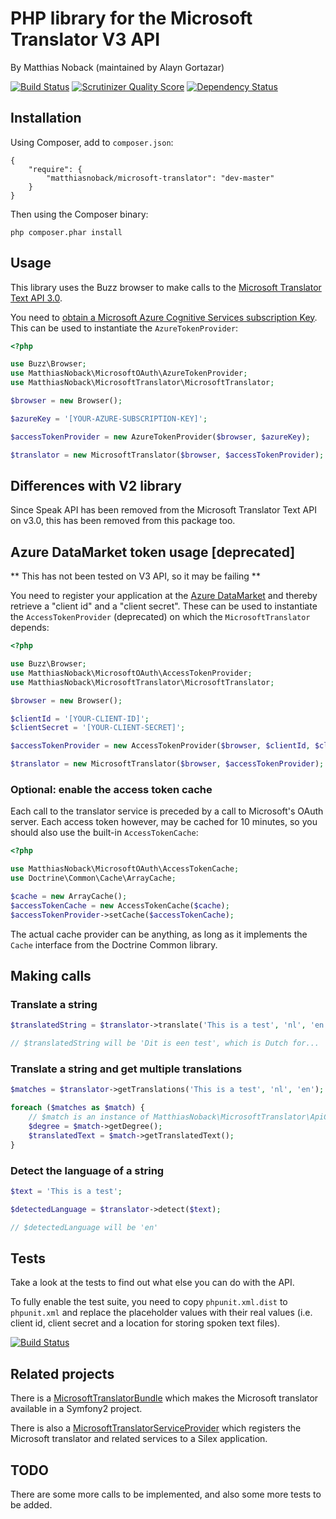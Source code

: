 # PHP library for the Microsoft Translator V3 API

By Matthias Noback (maintained by Alayn Gortazar)

[![Build Status](https://travis-ci.org/matthiasnoback/microsoft-translator.png?branch=master)](https://travis-ci.org/matthiasnoback/microsoft-translator) [![Scrutinizer Quality Score](https://scrutinizer-ci.com/g/matthiasnoback/microsoft-translator/badges/quality-score.png?s=a3230ce4a66715d3a62793da48ba24d8a30ab85d)](https://scrutinizer-ci.com/g/matthiasnoback/microsoft-translator/) [![Dependency Status](https://www.versioneye.com/user/projects/57682da5fdabcd003c031381/badge.svg?style=flat)](https://www.versioneye.com/user/projects/57682da5fdabcd003c031381)

## Installation

Using Composer, add to ``composer.json``:

    {
        "require": {
            "matthiasnoback/microsoft-translator": "dev-master"
        }
    }

Then using the Composer binary:

    php composer.phar install

## Usage

This library uses the Buzz browser to make calls to the [Microsoft Translator Text API 3.0](https://docs.microsoft.com/en-us/azure/cognitive-services/translator/reference/v3-0-languages?tabs=curl).

You need to [obtain a Microsoft Azure Cognitive Services subscription Key](http://docs.microsofttranslator.com/text-translate.html). This can be used to instantiate the ``AzureTokenProvider``:

```php
<?php

use Buzz\Browser;
use MatthiasNoback\MicrosoftOAuth\AzureTokenProvider;
use MatthiasNoback\MicrosoftTranslator\MicrosoftTranslator;

$browser = new Browser();

$azureKey = '[YOUR-AZURE-SUBSCRIPTION-KEY]';

$accessTokenProvider = new AzureTokenProvider($browser, $azureKey);

$translator = new MicrosoftTranslator($browser, $accessTokenProvider);
```

## Differences with V2 library
Since Speak API has been removed from the Microsoft Translator Text API on v3.0, this has been removed from this package too.

## Azure DataMarket token usage [deprecated]

 ** This has not been tested on V3 API, so it may be failing **

You need to register your application at the [Azure DataMarket](https://datamarket.azure.com/developer/applications) and
thereby retrieve a "client id" and a "client secret". These can be used to instantiate the ``AccessTokenProvider`` (deprecated) on which
the ``MicrosoftTranslator`` depends:

```php
<?php

use Buzz\Browser;
use MatthiasNoback\MicrosoftOAuth\AccessTokenProvider;
use MatthiasNoback\MicrosoftTranslator\MicrosoftTranslator;

$browser = new Browser();

$clientId = '[YOUR-CLIENT-ID]';
$clientSecret = '[YOUR-CLIENT-SECRET]';

$accessTokenProvider = new AccessTokenProvider($browser, $clientId, $clientSecret);

$translator = new MicrosoftTranslator($browser, $accessTokenProvider);
```


### Optional: enable the access token cache

Each call to the translator service is preceded by a call to Microsoft's OAuth server. Each access token however, may be
cached for 10 minutes, so you should also use the built-in ``AccessTokenCache``:

```php
<?php

use MatthiasNoback\MicrosoftOAuth\AccessTokenCache;
use Doctrine\Common\Cache\ArrayCache;

$cache = new ArrayCache();
$accessTokenCache = new AccessTokenCache($cache);
$accessTokenProvider->setCache($accessTokenCache);
```

The actual cache provider can be anything, as long as it implements the ``Cache`` interface from the Doctrine Common library.

## Making calls

### Translate a string

```php
$translatedString = $translator->translate('This is a test', 'nl', 'en');

// $translatedString will be 'Dit is een test', which is Dutch for...
```

### Translate a string and get multiple translations

```php
$matches = $translator->getTranslations('This is a test', 'nl', 'en');

foreach ($matches as $match) {
    // $match is an instance of MatthiasNoback\MicrosoftTranslator\ApiCall\TranslationMatch
    $degree = $match->getDegree();
    $translatedText = $match->getTranslatedText();
}
```

### Detect the language of a string

```php
$text = 'This is a test';

$detectedLanguage = $translator->detect($text);

// $detectedLanguage will be 'en'
```

## Tests

Take a look at the tests to find out what else you can do with the API.

To fully enable the test suite, you need to copy ``phpunit.xml.dist`` to ``phpunit.xml`` and replace the placeholder
values with their real values (i.e. client id, client secret and a location for storing spoken text files).

[![Build Status](https://secure.travis-ci.org/matthiasnoback/microsoft-translator.png)](http://travis-ci.org/matthiasnoback/microsoft-translator)

## Related projects

There is a [MicrosoftTranslatorBundle](https://github.com/matthiasnoback/MicrosoftTranslatorBundle) which makes the Microsoft translator available in a Symfony2 project.

There is also a [MicrosoftTranslatorServiceProvider](https://github.com/matthiasnoback/MicrosoftTranslatorServiceProvider) which registers the Microsoft translator and related services to a Silex application.

## TODO

There are some more calls to be implemented, and also some more tests to be added.
